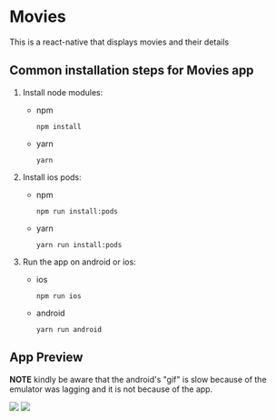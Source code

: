 # Movies

This is a react-native that displays movies and their details

## Common installation steps for Movies app

1. Install node modules:

    - npm
        ```
        npm install
        ```

    - yarn
        ```
        yarn
        ```

2. Install ios pods:

    - npm
        ```
        npm run install:pods
        ```

    - yarn
        ```
        yarn run install:pods
        ```

3. Run the app on android or ios:

    - ios
        ```
        npm run ios
        ```

    - android
        ```
        yarn run android
        ```

## App Preview

**NOTE** kindly be aware that the android's "gif" is slow because of the emulator was lagging and it is not because of the app.

![](docs/images/ios.gif)
![](docs/images/android.gif)
